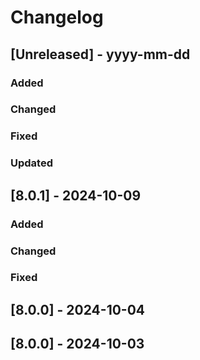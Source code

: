 # Changelog
## [Unreleased] - yyyy-mm-dd

### Added

### Changed

### Fixed

### Updated

## [8.0.1] - 2024-10-09


### Added

### Changed

### Fixed

## [8.0.0] - 2024-10-04


## [8.0.0] - 2024-10-03
